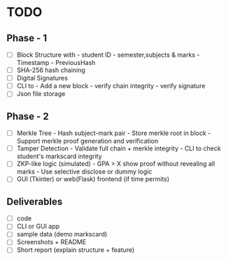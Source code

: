 # TODO 

## Phase - 1 
- [ ] Block Structure with 
      - student ID 
      - semester,subjects & marks 
      - Timestamp
      - PreviousHash
- [ ] SHA-256 hash chaining 
- [ ] Digital Signatures
- [ ] CLI to 
      - Add a new block 
      - verify chain integrity
      - verify signature 
- [ ] Json file storage 

## Phase - 2 

- [ ] Merkle Tree
      - Hash subject-mark pair
      - Store merkle root in block 
      - Support merkle proof generation and verification 
- [ ] Tamper Detection 
      - Validate full chain + merkle integrity
      - CLI to check student's markscard integrity
- [ ] ZKP-like logic (simulated)
      - GPA > X show proof without revealing all marks 
      - Use selective disclose or dummy logic 
- [ ] GUI (Tkinter) or web(Flask) frontend (if time permits) 

## Deliverables 

- [ ] code 
- [ ] CLI or GUI app
- [ ] sample data (demo markscard)
- [ ] Screenshots + README
- [ ] Short report (explain structure + feature)
